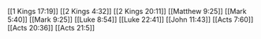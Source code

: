 [[1 Kings 17:19]]
[[2 Kings 4:32]]
[[2 Kings 20:11]]
[[Matthew 9:25]]
[[Mark 5:40]]
[[Mark 9:25]]
[[Luke 8:54]]
[[Luke 22:41]]
[[John 11:43]]
[[Acts 7:60]]
[[Acts 20:36]]
[[Acts 21:5]]
